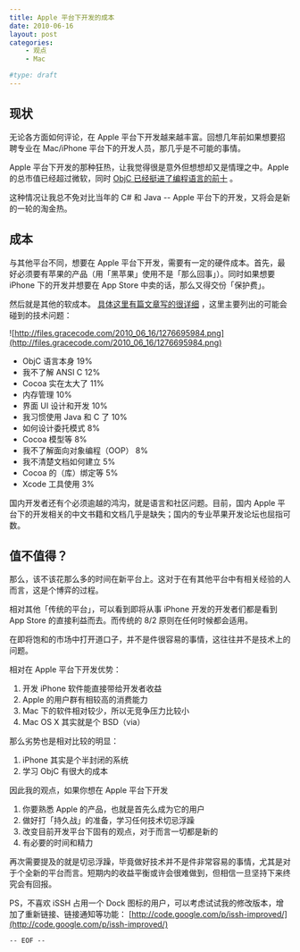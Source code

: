 ```yaml
---
title: Apple 平台下开发的成本
date: 2010-06-16
layout: post
categories:
    - 观点
    - Mac

#type: draft
---
```


## 现状

无论各方面如何评论，在 Apple 平台下开发越来越丰富。回想几年前如果想要招聘专业在 Mac/iPhone 平台下的开发人员，那几乎是不可能的事情。

Apple 平台下开发的那种狂热，让我觉得很是意外但想想却又是情理之中。Apple 的总市值已经超过微软，同时  [ObjC 已经挺进了编程语言的前十](http://www.cocoachina.com/applenews/devnews/2010/0517/1453.html) 。

这种情况让我总不免对比当年的 C# 和 Java -- Apple 平台下的开发，又将会是新的一轮的淘金热。


## 成本

与其他平台不同，想要在 Apple 平台下开发，需要有一定的硬件成本。首先，最好必须要有苹果的产品（用「黑苹果」使用不是「那么回事」）。同时如果想要 iPhone 下的开发并想要在 App Store 中卖的话，那么又得交份「保护费」。

然后就是其他的软成本。 [具体这里有篇文章写的很详细](http://theocacao.com/document.page/605) ，这里主要列出的可能会碰到的技术问题：

![http://files.gracecode.com/2010_06_16/1276695984.png](http://files.gracecode.com/2010_06_16/1276695984.png)

* ObjC 语言本身 19%
* 我不了解 ANSI C 12%
* Cocoa 实在太大了 11%
* 内存管理 10%
* 界面 UI 设计和开发 10%
* 我习惯使用 Java 和 C 了 10%
* 如何设计委托模式 8%
* Cocoa 模型等 8%
* 我不了解面向对象编程（OOP） 8%
* 我不清楚文档如何建立 5%
* Cocoa 的（库）绑定等 5%
* Xcode 工具使用 3%


国内开发者还有个必须逾越的鸿沟，就是语言和社区问题。目前，国内 Apple 平台下的开发相关的中文书籍和文档几乎是缺失；国内的专业苹果开发论坛也屈指可数。


## 值不值得？

那么，该不该花那么多的时间在新平台上。这对于在有其他平台中有相关经验的人而言，这是个博弈的过程。

相对其他「传统的平台」，可以看到即将从事 iPhone 开发的开发者们都是看到 App Store 的直接利益而去。而传统的 8/2 原则在任何时候都会适用。

在即将饱和的市场中打开道口子，并不是件很容易的事情，这往往并不是技术上的问题。

相对在 Apple 平台下开发优势：

1. 开发 iPhone 软件能直接带给开发者收益
2. Apple 的用户群有相较高的消费能力
3. Mac 下的软件相对较少，所以无竞争压力比较小
4. Mac OS X 其实就是个 BSD（via）

那么劣势也是相对比较的明显：

1. iPhone 其实是个半封闭的系统
2. 学习 ObjC 有很大的成本

因此我的观点，如果你想在 Apple 平台下开发

1. 你要熟悉 Apple 的产品，也就是首先么成为它的用户
2. 做好打「持久战」的准备，学习任何技术切忌浮躁
3. 改变目前开发平台下固有的观点，对于而言一切都是新的
4. 有必要的时间和精力

再次需要提及的就是切忌浮躁，毕竟做好技术并不是件非常容易的事情，尤其是对于个全新的平台而言。短期内的收益平衡或许会很难做到，但相信一旦坚持下来终究会有回报。

PS，不喜欢 iSSH 占用一个 Dock 图标的用户，可以考虑试试我的修改版本，增加了重新链接、链接通知等功能：   [http://code.google.com/p/issh-improved/](http://code.google.com/p/issh-improved/)

`-- EOF --`
